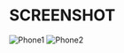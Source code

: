 # SCREENSHOT

![Phone1](https://github.com/user-attachments/assets/683e537a-bf90-4f04-a009-ed803af6e0fc)
![Phone2](https://github.com/user-attachments/assets/bd3ac6b9-a22f-4f34-9e36-7d884f7b5016)
